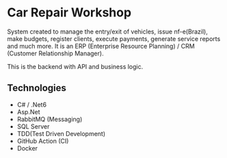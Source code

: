 # Car Repair Workshop 
System created to manage the entry/exit of vehicles, issue nf-e(Brazil), make budgets, register clients, execute payments, generate service reports and much more. It is an ERP (Enterprise Resource Planning) / CRM (Customer Relationship Manager).

This is the backend with API and business logic.

## Technologies 

* C# / .Net6
* Asp.Net
* RabbitMQ (Messaging)
* SQL Server
* TDD(Test Driven Development)
* GitHub Action (CI)
* Docker 


